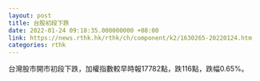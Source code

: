 ```yaml
---
layout: post
title: 台股初段下跌
date: 2022-01-24 09:18:35.000000000 +08:00
link: https://news.rthk.hk/rthk/ch/component/k2/1630265-20220124.htm
categories: rthk
---
```


台灣股市開市初段下跌，加權指數較早時報17782點，跌116點，跌幅0.65%。
